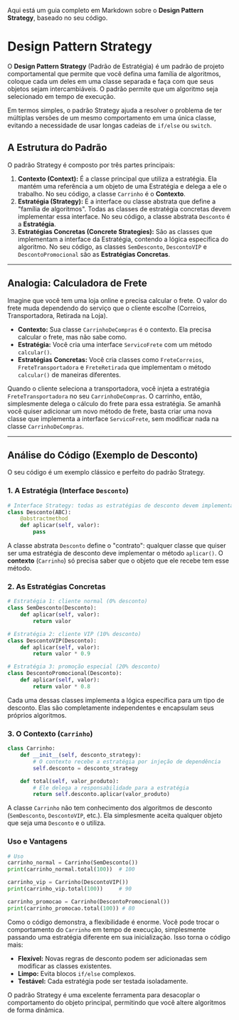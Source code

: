 Aqui está um guia completo em Markdown sobre o **Design Pattern Strategy**, baseado no seu código.

# Design Pattern Strategy

O **Design Pattern Strategy** (Padrão de Estratégia) é um padrão de projeto comportamental que permite que você defina uma família de algoritmos, coloque cada um deles em uma classe separada e faça com que seus objetos sejam intercambiáveis. O padrão permite que um algoritmo seja selecionado em tempo de execução.

Em termos simples, o padrão Strategy ajuda a resolver o problema de ter múltiplas versões de um mesmo comportamento em uma única classe, evitando a necessidade de usar longas cadeias de `if/else` ou `switch`.

## A Estrutura do Padrão

O padrão Strategy é composto por três partes principais:

1.  **Contexto (Context):** É a classe principal que utiliza a estratégia. Ela mantém uma referência a um objeto de uma Estratégia e delega a ele o trabalho. No seu código, a classe `Carrinho` é o **Contexto**.
2.  **Estratégia (Strategy):** É a interface ou classe abstrata que define a "família de algoritmos". Todas as classes de estratégia concretas devem implementar essa interface. No seu código, a classe abstrata `Desconto` é a **Estratégia**.
3.  **Estratégias Concretas (Concrete Strategies):** São as classes que implementam a interface da Estratégia, contendo a lógica específica do algoritmo. No seu código, as classes `SemDesconto`, `DescontoVIP` e `DescontoPromocional` são as **Estratégias Concretas**.

-----

## Analogia: Calculadora de Frete

Imagine que você tem uma loja online e precisa calcular o frete. O valor do frete muda dependendo do serviço que o cliente escolhe (Correios, Transportadora, Retirada na Loja).

  * **Contexto:** Sua classe `CarrinhoDeCompras` é o contexto. Ela precisa calcular o frete, mas não sabe como.
  * **Estratégia:** Você cria uma interface `ServicoFrete` com um método `calcular()`.
  * **Estratégias Concretas:** Você cria classes como `FreteCorreios`, `FreteTransportadora` e `FreteRetirada` que implementam o método `calcular()` de maneiras diferentes.

Quando o cliente seleciona a transportadora, você injeta a estratégia `FreteTransportadora` no seu `CarrinhoDeCompras`. O carrinho, então, simplesmente delega o cálculo do frete para essa estratégia. Se amanhã você quiser adicionar um novo método de frete, basta criar uma nova classe que implementa a interface `ServicoFrete`, sem modificar nada na classe `CarrinhoDeCompras`.

-----

## Análise do Código (Exemplo de Desconto)

O seu código é um exemplo clássico e perfeito do padrão Strategy.

### 1\. A Estratégia (Interface `Desconto`)

```python
# Interface Strategy: todas as estratégias de desconto devem implementar aplicar()
class Desconto(ABC):
    @abstractmethod
    def aplicar(self, valor):
        pass
```

A classe abstrata `Desconto` define o "contrato": qualquer classe que quiser ser uma estratégia de desconto deve implementar o método `aplicar()`. O **contexto** (`Carrinho`) só precisa saber que o objeto que ele recebe tem esse método.

### 2\. As Estratégias Concretas

```python
# Estratégia 1: cliente normal (0% desconto)
class SemDesconto(Desconto):
    def aplicar(self, valor):
        return valor

# Estratégia 2: cliente VIP (10% desconto)
class DescontoVIP(Desconto):
    def aplicar(self, valor):
        return valor * 0.9

# Estratégia 3: promoção especial (20% desconto)
class DescontoPromocional(Desconto):
    def aplicar(self, valor):
        return valor * 0.8
```

Cada uma dessas classes implementa a lógica específica para um tipo de desconto. Elas são completamente independentes e encapsulam seus próprios algoritmos.

### 3\. O Contexto (`Carrinho`)

```python
class Carrinho:
    def __init__(self, desconto_strategy):
        # O contexto recebe a estratégia por injeção de dependência
        self.desconto = desconto_strategy

    def total(self, valor_produto):
        # Ele delega a responsabilidade para a estratégia
        return self.desconto.aplicar(valor_produto)
```

A classe `Carrinho` não tem conhecimento dos algoritmos de desconto (`SemDesconto`, `DescontoVIP`, etc.). Ela simplesmente aceita qualquer objeto que seja uma `Desconto` e o utiliza.

### Uso e Vantagens

```python
# Uso
carrinho_normal = Carrinho(SemDesconto())
print(carrinho_normal.total(100))  # 100

carrinho_vip = Carrinho(DescontoVIP())
print(carrinho_vip.total(100))     # 90

carrinho_promocao = Carrinho(DescontoPromocional())
print(carrinho_promocao.total(100)) # 80
```

Como o código demonstra, a flexibilidade é enorme. Você pode trocar o comportamento do `Carrinho` em tempo de execução, simplesmente passando uma estratégia diferente em sua inicialização. Isso torna o código mais:

  * **Flexível:** Novas regras de desconto podem ser adicionadas sem modificar as classes existentes.
  * **Limpo:** Evita blocos `if/else` complexos.
  * **Testável:** Cada estratégia pode ser testada isoladamente.

O padrão Strategy é uma excelente ferramenta para desacoplar o comportamento do objeto principal, permitindo que você altere algoritmos de forma dinâmica.